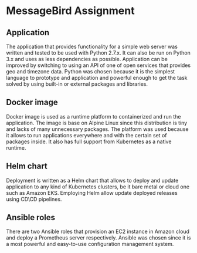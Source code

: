 MessageBird Assignment
======================

## Application

The application that provides functionality for a simple web server was written and tested to be used with Python 2.7.x. It can also be run on Python 3.x and uses as less dependencies as possible. Application can be improved by switching to using an API of one of open services that provides geo and timezone data. Python was chosen because it is the simplest language to prototype and application and powerful enough to get the task solved by using built-in or external packages and libraries.

## Docker image

Docker image is used as a runtime platform to containerized and run the application. The image is base on Alpine Linux since this distribution is tiny and lacks of many unnecessary packages. The platform was used because it allows to run applications everywhere and with the certain set of packages inside. It also has full support from Kubernetes as a native runtime.

## Helm chart

Deployment is written as a Helm chart that allows to deploy and update application to any kind of Kubernetes clusters, be it bare metal or cloud one such as Amazon EKS. Employing Helm allow update deployed releases using CD\CD pipelines.

## Ansible roles

There are two Ansible roles that provision an EC2 instance in Amazon cloud and deploy a Prometheus server respectively.  Ansible was chosen since it is a most powerful and easy-to-use configuration management system.
